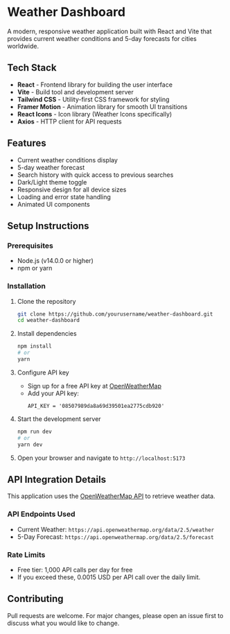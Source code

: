 # Weather Dashboard

A modern, responsive weather application built with React and Vite that provides current weather conditions and 5-day forecasts for cities worldwide.

## Tech Stack

- **React** - Frontend library for building the user interface
- **Vite** - Build tool and development server
- **Tailwind CSS** - Utility-first CSS framework for styling
- **Framer Motion** - Animation library for smooth UI transitions
- **React Icons** - Icon library (Weather Icons specifically)
- **Axios** - HTTP client for API requests

## Features

- Current weather conditions display
- 5-day weather forecast
- Search history with quick access to previous searches
- Dark/Light theme toggle
- Responsive design for all device sizes
- Loading and error state handling
- Animated UI components

## Setup Instructions

### Prerequisites

- Node.js (v14.0.0 or higher)
- npm or yarn

### Installation

1. Clone the repository
   ```bash
   git clone https://github.com/yourusername/weather-dashboard.git
   cd weather-dashboard
   ```

2. Install dependencies
   ```bash
   npm install
   # or
   yarn
   ```

3. Configure API key
   - Sign up for a free API key at [OpenWeatherMap](https://openweathermap.org/api)
   - Add your API key:
     ```
     API_KEY = '08507989da8a69d39501ea2775cdb920'
     ```

4. Start the development server
   ```bash
   npm run dev
   # or
   yarn dev
   ```

5. Open your browser and navigate to `http://localhost:5173`

## API Integration Details

This application uses the [OpenWeatherMap API](https://openweathermap.org/api) to retrieve weather data.

### API Endpoints Used

- Current Weather: `https://api.openweathermap.org/data/2.5/weather`
- 5-Day Forecast: `https://api.openweathermap.org/data/2.5/forecast` 

### Rate Limits

- Free tier: 1,000 API calls per day for free
- If you exceed these, 0.0015 USD per API call over the daily limit.

## Contributing

Pull requests are welcome. For major changes, please open an issue first to discuss what you would like to change.
